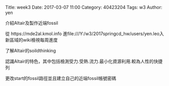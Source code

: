 Title: week3
Date: 2017-03-07 11:00
Category: 40423204
Tags: w3
Author: yen

介紹Altair及製作近端fossil
<!-- PELICAN_END_SUMMARY -->
<p>從 https://mde2al.kmol.info 進file:///Y:/w3/2017springcd_hw/users/yen.leo入新區域的wiki檢視每周進度</p>
<p>了解Altair的soildthinking</p>
<p>認識Altair的特色，其中包括檢測受力.受熱.流力.最小化資源利用.較為人性的快捷列</p>
<p>更改start的fossil路徑並且建立自己的近端fossil帳號密碼</p>